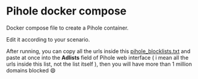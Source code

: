 # Pihole docker compose

Docker compose file to create a Pihole container.

Edit it according to your scenario.

After running, you can copy all the urls inside this [pihole_blocklists.txt](https://raw.githubusercontent.com/joabeslopes/pihole-blocklists-1-million/main/pihole_blocklists.txt) and paste at once into the **Adlists** field of Pihole web interface \( i mean all the urls inside this list, not the list itself \), then you will have more than 1 million domains blocked 😄
